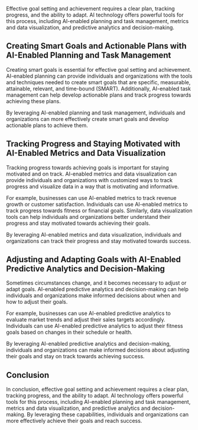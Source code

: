 
Effective goal setting and achievement requires a clear plan, tracking progress, and the ability to adapt. AI technology offers powerful tools for this process, including AI-enabled planning and task management, metrics and data visualization, and predictive analytics and decision-making.

Creating Smart Goals and Actionable Plans with AI-Enabled Planning and Task Management
--------------------------------------------------------------------------------------

Creating smart goals is essential for effective goal setting and achievement. AI-enabled planning can provide individuals and organizations with the tools and techniques needed to create smart goals that are specific, measurable, attainable, relevant, and time-bound (SMART). Additionally, AI-enabled task management can help develop actionable plans and track progress towards achieving these plans.

By leveraging AI-enabled planning and task management, individuals and organizations can more effectively create smart goals and develop actionable plans to achieve them.

Tracking Progress and Staying Motivated with AI-Enabled Metrics and Data Visualization
--------------------------------------------------------------------------------------

Tracking progress towards achieving goals is important for staying motivated and on track. AI-enabled metrics and data visualization can provide individuals and organizations with customized ways to track progress and visualize data in a way that is motivating and informative.

For example, businesses can use AI-enabled metrics to track revenue growth or customer satisfaction. Individuals can use AI-enabled metrics to track progress towards fitness or financial goals. Similarly, data visualization tools can help individuals and organizations better understand their progress and stay motivated towards achieving their goals.

By leveraging AI-enabled metrics and data visualization, individuals and organizations can track their progress and stay motivated towards success.

Adjusting and Adapting Goals with AI-Enabled Predictive Analytics and Decision-Making
-------------------------------------------------------------------------------------

Sometimes circumstances change, and it becomes necessary to adjust or adapt goals. AI-enabled predictive analytics and decision-making can help individuals and organizations make informed decisions about when and how to adjust their goals.

For example, businesses can use AI-enabled predictive analytics to evaluate market trends and adjust their sales targets accordingly. Individuals can use AI-enabled predictive analytics to adjust their fitness goals based on changes in their schedule or health.

By leveraging AI-enabled predictive analytics and decision-making, individuals and organizations can make informed decisions about adjusting their goals and stay on track towards achieving success.

Conclusion
----------

In conclusion, effective goal setting and achievement requires a clear plan, tracking progress, and the ability to adapt. AI technology offers powerful tools for this process, including AI-enabled planning and task management, metrics and data visualization, and predictive analytics and decision-making. By leveraging these capabilities, individuals and organizations can more effectively achieve their goals and reach success.
